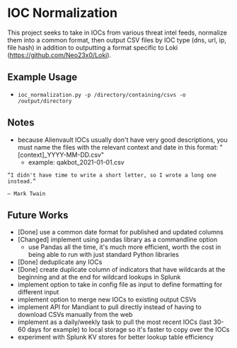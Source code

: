 # IOC Normalization

This project seeks to take in IOCs from various threat intel feeds, normalize them into a common format, then output CSV files by IOC type (dns, url, ip, file hash) in addition to outputting a format specific to Loki (https://github.com/Neo23x0/Loki).

## Example Usage
- `ioc_normalization.py -p /directory/containing/csvs -o /output/directory`

## Notes
- because Alienvault IOCs usually don't have very good descriptions, you must name the files with the relevant context and date in this format: "[context]_YYYY-MM-DD.csv"
    - example: qakbot_2021-01-01.csv
``` 
“I didn't have time to write a short letter, so I wrote a long one instead.”

― Mark Twain 
```

## Future Works
- [Done] use a common date format for published and updated columns
- [Changed] implement using pandas library as a commandline option
    - use Pandas all the time, it's much more efficient, worth the cost in being able to run with just standard Python libraries
- [Done] deduplicate any IOCs
- [Done] create duplicate column of indicators that have wildcards at the beginning and at the end for wildcard lookups in Splunk
- implement option to take in config file as input to define formatting for different input
- implement option to merge new IOCs to existing output CSVs
- implement API for Mandiant to pull directly instead of having to download CSVs manually from the web
- implement as a daily/weekly task to pull the most recent IOCs (last 30-60 days for example) to local storage so it's faster to copy over the IOCs
- experiment with Splunk KV stores for better lookup table efficiency